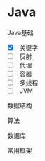 # Java

Java基础

-   [x] ​	关键字
-   [ ] ​	反射
-   [ ] ​	代理
-   [ ] ​	容器
-   [ ] ​	多线程
-   [ ] ​	JVM

数据结构

算法

数据库

常用框架

